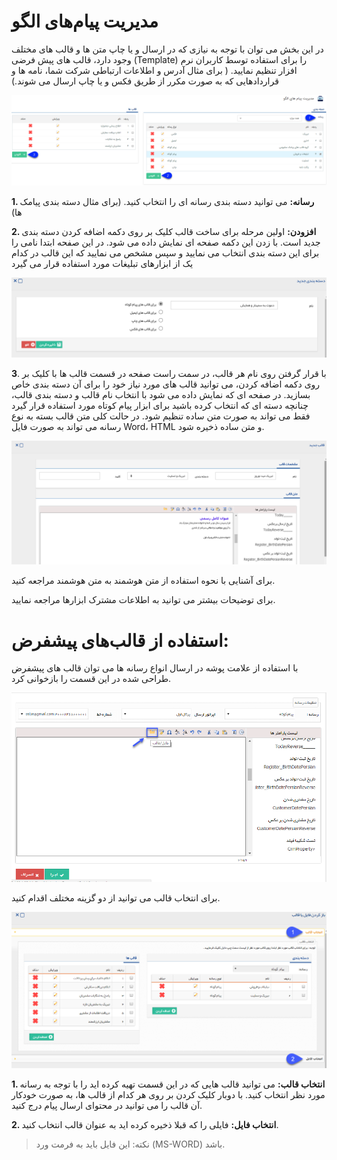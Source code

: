 #   مدیریت پیام‌های الگو 

در این بخش می توان با توجه به نیازی که در ارسال و یا چاپ متن ها و قالب های مختلف وجود دارد، قالب های پیش فرضی (Template) را برای استفاده توسط کاربران نرم افزار تنظیم نمایید. ( برای مثال آدرس و اطلاعات ارتباطی شرکت شما، نامه ها و قراردادهایی که به صورت مکرر از طریق فکس و یا چاپ ارسال می شوند.)

![](SMSFrameManagement1.png)

**1. رسانه:** می توانید دسته بندی رسانه ای را انتخاب کنید. (برای مثال دسته بندی پیامک ها)

**2. افزودن:** اولین مرحله برای ساخت قالب کلیک بر روی دکمه اضافه کردن دسته بندی جدید است. با زدن این دکمه صفحه ای نمایش داده می شود. در این صفحه ابتدا نامی را برای این دسته بندی انتخاب می نمایید و سپس مشخص می نمایید که این قالب در کدام یک از ابزارهای تبلیغات مورد استفاده قرار می گیرد

![](SMSFrameManagement2.png)

**3**. با قرار گرفتن روی نام هر قالب، در سمت راست صفحه در قسمت قالب ها با کلیک بر روی دکمه اضافه کردن، می توانید قالب های مورد نیاز خود را برای آن دسته بندی خاص بسازید. در صفحه ای که نمایش داده می شود با انتخاب نام قالب و دسته بندی قالب، چنانچه دسته ای که انتخاب کرده باشید برای ابزار پیام کوتاه مورد استفاده قرار گیرد فقط می تواند به صورت متن ساده تنظیم شود. در حالت کلی متن قالب بسته به نوع رسانه می تواند به صورت فایل  Word، HTML و متن ساده ذخیره شود.

![](SMSFrameManagement3.png)

برای آشنایی با نحوه استفاده از متن هوشمند به متن هوشمند مراجعه کنید.

برای توضیحات بیشتر می توانید به اطلاعات مشترک ابزارها مراجعه نمایید.
 
# استفاده از قالب‌های پیشفرض:

با استفاده از علامت پوشه در ارسال انواع رسانه ها می توان قالب های پیشفرض طراحی شده در این قسمت را بازخوانی کرد.

![](SMSFrameManagement4.png)

برای انتخاب قالب می توانید از دو گزینه مختلف اقدام کنید.

![1](SMSFrameManagement5.png)


**1. انتخاب قالب:** می توانید قالب هایی که در این قسمت تهیه کرده اید را با توجه به رسانه مورد نظر انتخاب کنید. با دوبار کلیک کردن بر روی هر کدام از قالب ها، به صورت خودکار آن قالب را می توانید در محتوای ارسال پیام درج کنید.

**2. انتخاب فایل:** فایلی را که قبلا ذخیره کرده اید به عنوان قالب انتخاب کنید.

> نکته: این فایل باید به فرمت ورد (MS-WORD) باشد.





